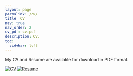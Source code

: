 ```yaml
---
layout: page
permalink: /cv/
title: CV
nav: true
nav_order: 2
cv_pdf: cv.pdf
description: CV.
toc:
  sidebar: left
---
```


My CV and Resume are available for download in PDF format.

[![CV](https://img.shields.io/badge/CV-Download-196ebd?style=flat)](../assets/pdf/cv.pdf)
[![Resume](https://img.shields.io/badge/Resume-Download-BB3E45?style=flat)](../assets/pdf/resume.pdf)